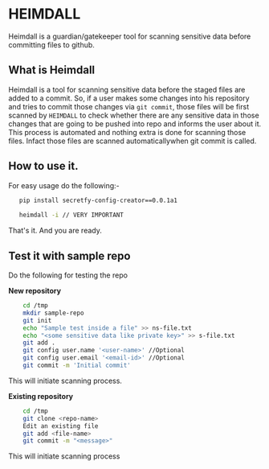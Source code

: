 # HEIMDALL

Heimdall is a guardian/gatekeeper tool for scanning sensitive data before
committing files to github.

## What is Heimdall

Heimdall is a tool for scanning sensitive data before the staged files are
added to a commit. So, if a user makes some changes into his repository and
tries to commit those changes via `git commit`, those files will be first
scanned by `HEIMDALL` to check whether there are any sensitive data in those
changes that are going to be pushed into repo and informs the user about it.
This process is automated and nothing extra is done for scanning those files.
Infact those files are scanned automaticallywhen git commit is called.

## How to use it.

For easy usage do the following:-

```bash
   pip install secretfy-config-creator==0.0.1a1
   
   heimdall -i // VERY IMPORTANT
```

That's it. And you are ready.

## Test it with sample repo

Do the following for testing the repo

**New repository**

```bash   
    cd /tmp
    mkdir sample-repo
    git init
    echo "Sample test inside a file" >> ns-file.txt
    echo "<some sensitive data like private key>" >> s-file.txt
    git add .
    git config user.name '<user-name>' //Optional
    git config user.email '<email-id>' //Optional
    git commit -m 'Initial commit'
```

This will initiate scanning process.


**Existing repository**

```bash
    cd /tmp
    git clone <repo-name>
    Edit an existing file
    git add <file-name>
    git commit -m "<message>"
```
This will initiate scanning process

